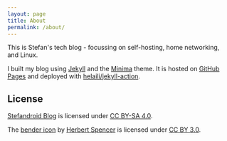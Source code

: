 ```yaml
---
layout: page
title: About
permalink: /about/
---
```


This is Stefan's tech blog - focussing on self-hosting, home networking, and Linux.

I built my blog using [Jekyll](https://github.com/jekyll/jekyll) and the [Minima](https://github.com/jekyll/minima)
theme. It is hosted on [GitHub Pages](https://pages.github.com/) and deployed with
[helaili/jekyll-action](https://github.com/helaili/jekyll-action).

## License

[Stefandroid Blog](https://blog.stefandroid.com/) is licensed under
[CC BY-SA 4.0](http://creativecommons.org/licenses/by-sa/4.0/).

The [bender icon](https://thenounproject.com/term/system/333633) by [Herbert Spencer](https://thenounproject.com/hspencer)
is licensed under [CC BY 3.0](https://creativecommons.org/licenses/by/3.0/).
